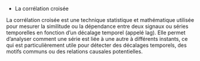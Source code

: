 

  - La corrélation croisée 
  
La corrélation croisée est une technique statistique et mathématique utilisée pour mesurer la similitude ou la dépendance entre deux signaux ou séries temporelles en fonction d’un décalage temporel (appelé lag). Elle permet d’analyser comment une série est liée à une autre à différents instants, ce qui est particulièrement utile pour détecter des décalages temporels, des motifs communs ou des relations causales potentielles.
